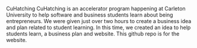 CuHatching
CuHatching is an accelerator program happening at Carleton University to help software and business students learn about being entrepreneurs. We were given just over two hours to create a business idea and plan related to student learning. In this time, we created an idea to help students learn, a business plan and website. This github repo is for the website.